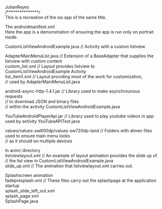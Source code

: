 JulianReyes<br>
/***************/<br>
This is a recreation of the ios app of the same title.<br>

The androidmanifest.xml<br>
Here the app is a demonstration of ensuring the app is run only on portrait mode.<br>

CustomListViewAndroidExample.java       // Activity with a custom listview<br>

AdapterMainMenuList.java                // Extension of a BaseAdapter that supplies the listview with custom content<br>
custom_list.xml                         // Layout provides listview to CustomListViewAndroidExample Activity<br>
list_item1.xml                          // Layout providing most of the work for customization,<br>
                                        // used by AdapterMainMenuList.java<br>

android-async-http-1.4.1.jar            // Library used to make asynchrounous requests<br>
                                        // to download JSON and binary files<br>
                                        //  within the activity CustomListViewAndroidExample.java<br>
                              
YouTubeAndroidPlayerApi.jar             // Library used to play youtube videos in app used by activity YouTubeAPITest.java<br>

values/values-sw600dp/values-sw720dp-land    //  Folders with dimen files used to ensure main menu looks<br>
                                             //  as it should on multiple devices<br>
                                             
In anim/ directory<br>
listviewlayout.xml                           //  An example of layout animation provides the slide up of<br>
                                             //  the list view in CustomListViewAndroidExample.java<br>
slide_up.xml                                 //  The animation that listviewlayout.xml carries out.<br>

Splashscreen animation<br>
fadepresplash.xml                       //  These files carry out the splashpage at the application startup<br>
splash_slide_left_out.xml<br>
splash_page.xml<br>
SplashPage.java<br>
